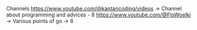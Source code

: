 Channels 
https://www.youtube.com/@kantancoding/videos -> Channel about programming and advices - 8
https://www.youtube.com/@FloWoelki -> Various points of go -> 8